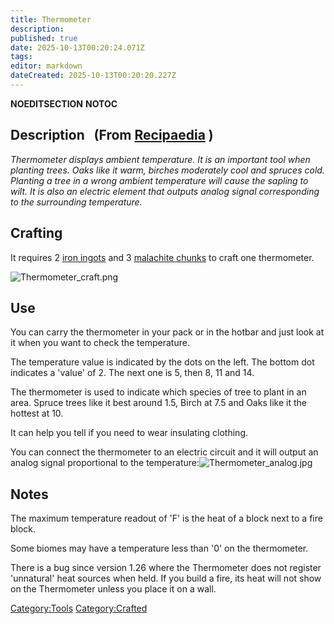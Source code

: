 ```yaml
---
title: Thermometer
description: 
published: true
date: 2025-10-13T00:20:24.071Z
tags: 
editor: markdown
dateCreated: 2025-10-13T00:20:20.227Z
---
```


__NOEDITSECTION__ __NOTOC__

## Description   (From [Recipaedia](Recipaedia "wikilink") )

*Thermometer displays ambient temperature. It is an important tool when
planting trees. Oaks like it warm, birches moderately cool and spruces
cold. Planting a tree in a wrong ambient temperature will cause the
sapling to wilt. It is also an electric element that outputs analog
signal corresponding to the surrounding temperature.*

## Crafting

It requires 2 [iron ingots](Iron_Ingot "wikilink") and 3 [malachite
chunks](Malachite_Chunk "wikilink") to craft one thermometer.

![Thermometer_craft.png](Thermometer_craft.png "Thermometer_craft.png")

## Use

You can carry the thermometer in your pack or in the hotbar and just
look at it when you want to check the temperature.

The temperature value is indicated by the dots on the left. The bottom
dot indicates a 'value' of 2. The next one is 5, then 8, 11 and 14.

The thermometer is used to indicate which species of tree to plant in an
area. Spruce trees like it best around 1.5, Birch at 7.5 and Oaks like
it the hottest at 10.

It can help you tell if you need to wear insulating clothing. 

You can connect the thermometer to an electric circuit and it will
output an analog signal proportional to the
temperature:![Thermometer_analog.jpg](Thermometer_analog.jpg
"Thermometer_analog.jpg")

## Notes

The maximum temperature readout of 'F' is the heat of a block next to a
fire block.

Some biomes may have a temperature less than '0' on the thermometer.

There is a bug since version 1.26 where the Thermometer does not
register 'unnatural' heat sources when held. If you build a fire, its
heat will not show on the Thermometer unless you place it on a wall. 

[Category:Tools](Category:Tools "wikilink")
[Category:Crafted](Category:Crafted "wikilink")